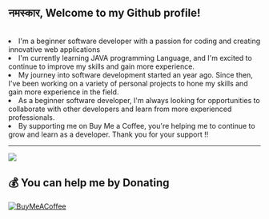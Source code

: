 
<h2>नमस्कार, Welcome to my Github profile!</h2><br>
<li>I'm a beginner software developer with a passion for coding and creating innovative web applications
<li> I'm currently learning JAVA programming Language, and I'm excited to continue to improve my skills and gain more experience.<br>
<li>My journey into software development started an year ago.
Since then, I've been working on a variety of personal projects to hone my skills and gain more experience in the field.
<li>As a beginner software developer, I'm always looking for opportunities to collaborate with other developers and learn from more experienced professionals.
<li>By supporting me on Buy Me a Coffee, you're helping me to continue to grow and learn as a developer. Thank you for your support !!

---
[![](https://visitcount.itsvg.in/api?id=AmanMotghare&icon=0&color=0)](https://visitcount.itsvg.in)

  ## 💰 You can help me by Donating
  [![BuyMeACoffee](https://img.shields.io/badge/Buy%20Me%20a%20Coffee-ffdd00?style=for-the-badge&logo=buy-me-a-coffee&logoColor=black)](https://www.buymeacoffee.com/amanmotgha5)

  

